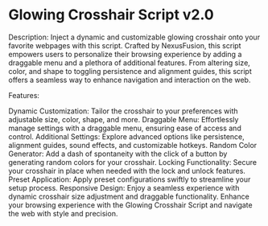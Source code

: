 # Glowing Crosshair Script v2.0

Description:
Inject a dynamic and customizable glowing crosshair onto your favorite webpages with this script. Crafted by NexusFusion, this script empowers users to personalize their browsing experience by adding a draggable menu and a plethora of additional features. From altering size, color, and shape to toggling persistence and alignment guides, this script offers a seamless way to enhance navigation and interaction on the web.

Features:

Dynamic Customization: Tailor the crosshair to your preferences with adjustable size, color, shape, and more.
Draggable Menu: Effortlessly manage settings with a draggable menu, ensuring ease of access and control.
Additional Settings: Explore advanced options like persistence, alignment guides, sound effects, and customizable hotkeys.
Random Color Generator: Add a dash of spontaneity with the click of a button by generating random colors for your crosshair.
Locking Functionality: Secure your crosshair in place when needed with the lock and unlock features.
Preset Application: Apply preset configurations swiftly to streamline your setup process.
Responsive Design: Enjoy a seamless experience with dynamic crosshair size adjustment and draggable functionality.
Enhance your browsing experience with the Glowing Crosshair Script and navigate the web with style and precision.
